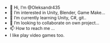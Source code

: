 - 👋 Hi, I’m @Oleksandr435
- 👀 I’m interested in Unity, Blender, Game Make...
- 🌱 I’m currently learning Unity, C#, git..
- 💞️ I’m looking to collaborate on own project...
- 📫 How to reach me ...
- I like play video games too.

<!---
Oleksandr435/Oleksandr435 is a ✨ special ✨ repository because its `README.md` (this file) appears on your GitHub profile.
You can click the Preview link to take a look at your changes.
--->
